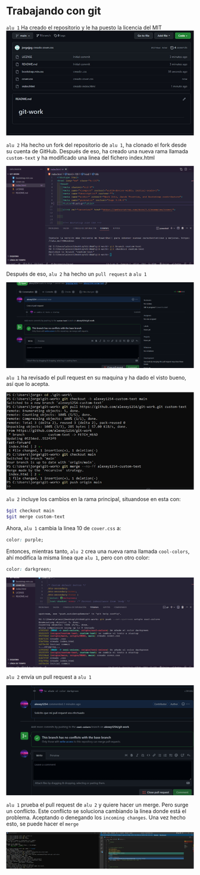 # Trabajando con git

`alu 1` Ha creado el repositorio y le ha puesto la licencia del MIT
![Primera imagen jorge](https://github.com/alexey1254/dpl22-23/blob/main/INFORMES/UT1-A1/img/jorge-1.jpeg)

`alu 2` Ha hecho un fork del repositorio de `alu 1`, ha clonado el fork desde su cuenta de GitHub. Después de eso, ha creado una nueva rama llamada `custom-text` y ha modificado una linea del fichero index.html

![primera imagen alex](https://github.com/alexey1254/dpl22-23/blob/main/INFORMES/UT1-A1/img/alex-1.png)

Después de eso, `alu 2` ha hecho un `pull request` a `alu 1`

![segunda imagen alex](https://github.com/alexey1254/dpl22-23/blob/main/INFORMES/UT1-A1/img/alex-3.png)

`alu 1` ha revisado el pull request en su maquina y ha dado el visto bueno, así que lo acepta.

![tercera imagen jorge](https://github.com/alexey1254/dpl22-23/blob/main/INFORMES/UT1-A1/img/jorge-3.jpeg)

`alu 2` incluye los cambios en la rama principal, situandose en esta con:

```bash
$git checkout main
$git merge custom-text
```

Ahora, `alu 1` cambia la linea 10 de `cover.css` a:

```css
color: purple;
```

Entonces, mientras tanto, `alu 2` crea una nueva rama llamada `cool-colors`, ahí modifica la misma linea que `alu 1`, pero con otro color:

```css
color: darkgreen;
```

![cuarta imagen alex](https://github.com/alexey1254/dpl22-23/blob/main/INFORMES/UT1-A1/img/alex-4.png)

`alu 2` envía un pull request a `alu 1`

![Quinta imagen alex](https://github.com/alexey1254/dpl22-23/blob/main/INFORMES/UT1-A1/img/alex-5.png)

`alu 1` prueba el pull request de `alu 2` y quiere hacer un merge. Pero surge un conflicto. Este conflicto se soluciona cambiando la linea donde está el problema. Aceptando o denegando los `incoming changes`. Una vez hecho esto, se puede hacer el `merge`

![Conflicto](https://github.com/alexey1254/dpl22-23/blob/main/INFORMES/UT1-A1/img/jorge-5.jpeg)
